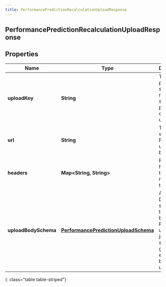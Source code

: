 ```yaml
---
title: PerformancePredictionRecalculationUploadResponse
---
```

## PerformancePredictionRecalculationUploadResponse


## Properties

| Name | Type | Description | Notes |
| ------------ | ------------- | ------------- | ------------- |
| **uploadKey** | <!----><!---->**String**<!----> | The key to pass to the secondary request to start processing of the upload |  [optional] |
| **url** | <!----><!---->**String**<!----> | The url to which to PUT the upload body |  [optional] |
| **headers** | <!----><!---->**Map&lt;String, String&gt;**<!----> | Required headers for the PUT request to the url |  [optional] |
| **uploadBodySchema** | <!----><!---->[**PerformancePredictionUploadSchema**](PerformancePredictionUploadSchema.html)<!----> | Always null. Defines the schema of the json body to be PUT to the url. The json body should be gzip encoded before uploading |  [optional] |
{: class="table table-striped"}



